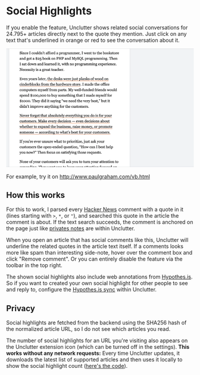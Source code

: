 # Social Highlights

If you enable the feature, Unclutter shows related social conversations for 24.795+ articles directly next to the quote they mention. Just click on any text that's underlined in orange or red to see the conversation about it.

![](../source/../media/clips/social.gif)

For example, try it on http://www.paulgraham.com/vb.html

## How this works

For this to work, I parsed every [Hacker News](https://news.ycombinator.com) comment with a quote in it (lines starting with `>`, `*`, or `"`), and searched this quote in the article the comment is about. If the text search succeeds, the comment is anchored on the page just like [privates notes](https://github.com/lindylearn/unclutter/blob/main/docs/annotations.md) are within Unclutter.

When you open an article that has social comments like this, Unclutter will underline the related quotes in the article text itself. If a comments looks more like spam than interesting side-note, hover over the comment box and click "Remove comment". Or you can entirely disable the feature via the toolbar in the top right.

The shown social highlights also include web annotations from [Hypothes.is](https://hypothes.is). So if you want to created your own social highlight for other people to see and reply to, configure the [Hypothes.is sync](https://github.com/lindylearn/unclutter/blob/main/docs/annotations.md) within Unclutter.

## Privacy

Social highlights are fetched from the backend using the SHA256 hash of the normalized article URL, so I do not see which articles you read.

The number of social highlights for an URL you're visiting also appears on the Unclutter extension icon (which can be turned off in the settings). **This works without any network requests:** Every time Unclutter updates, it downloads the latest list of supported articles and then uses it locally to show the social highlight count ([here's the code](https://github.com/lindylearn/unclutter/blob/main/source/background/annotationCounts.ts)).
